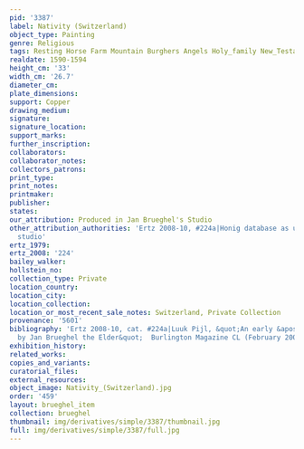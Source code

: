 ```yaml
---
pid: '3387'
label: Nativity (Switzerland)
object_type: Painting
genre: Religious
tags: Resting Horse Farm Mountain Burghers Angels Holy_family New_Testament
realdate: 1590-1594
height_cm: '33'
width_cm: '26.7'
diameter_cm: 
plate_dimensions: 
support: Copper
drawing_medium: 
signature: 
signature_location: 
support_marks: 
further_inscription: 
collaborators: 
collaborator_notes: 
collectors_patrons: 
print_type: 
print_notes: 
printmaker: 
publisher: 
states: 
our_attribution: Produced in Jan Brueghel's Studio
other_attribution_authorities: 'Ertz 2008-10, #224a|Honig database as uncertain, possibly
  studio'
ertz_1979: 
ertz_2008: '224'
bailey_walker: 
hollstein_no: 
collection_type: Private
location_country: 
location_city: 
location_collection: 
location_or_most_recent_sale_notes: Switzerland, Private Collection
provenance: '5601'
bibliography: 'Ertz 2008-10, cat. #224a|Luuk Pijl, &quot;An early &apos;Nativity&apos;
  by Jan Brueghel the Elder&quot;  Burlington Magazine CL (February 2008), 100-101'
exhibition_history: 
related_works: 
copies_and_variants: 
curatorial_files: 
external_resources: 
object_image: Nativity_(Switzerland).jpg
order: '459'
layout: brueghel_item
collection: brueghel
thumbnail: img/derivatives/simple/3387/thumbnail.jpg
full: img/derivatives/simple/3387/full.jpg
---
```

